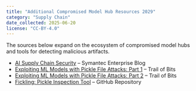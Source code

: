 ```yaml
---
title: "Additional Compromised Model Hub Resources 2029"
category: "Supply Chain"
date_collected: 2025-06-20
license: "CC-BY-4.0"
---
```


The sources below expand on the ecosystem of compromised model hubs and tools for detecting malicious artifacts.

- [AI Supply Chain Security](https://www.security.com/feature-stories/ai-supply-chain-security) – Symantec Enterprise Blog
- [Exploiting ML Models with Pickle File Attacks: Part 1](https://blog.trailofbits.com/2024/06/11/exploiting-ml-models-with-pickle-file-attacks-part-1/) – Trail of Bits
- [Exploiting ML Models with Pickle File Attacks: Part 2](https://blog.trailofbits.com/2024/06/11/exploiting-ml-models-with-pickle-file-attacks-part-2/) – Trail of Bits
- [Fickling: Pickle Inspection Tool](https://github.com/trailofbits/fickling) – GitHub Repository
